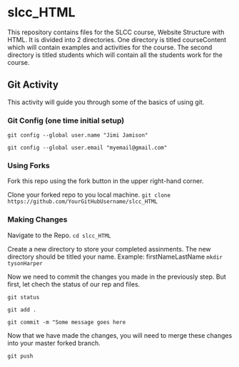 # slcc_HTML
This repository contains files for the SLCC course, Website Structure with HTML. It is divided into 2 directories.  One directory is titled courseContent which will contain examples and activities for the course.  The second directory is titled students which will contain all the students work for the course.   

## Git Activity
This activity will guide you through some of the basics of using git.

### Git Config (one time initial setup)

```git config --global user.name "Jimi Jamison"```

```git config --global user.email "myemail@gmail.com"```

### Using Forks

Fork this repo using the fork button in the upper right-hand corner. 

Clone your forked repo to you local machine.
```git clone https://github.com/YourGitHubUsername/slcc_HTML```

### Making Changes

Navigate to the Repo.
```cd slcc_HTML```

Create a new directory to store your completed assinments.  The new directory should be titled your name. Example:  firstNameLastName
```mkdir tysonHarper```

Now we need to commit the changes you made in the previously step. But first, let chech the status of our rep and files.  

```git status```

```git add . ```

```git commit -m "Some message goes here```

Now that we have made the changes, you will need to merge these changes into your master forked branch.

```git push```
